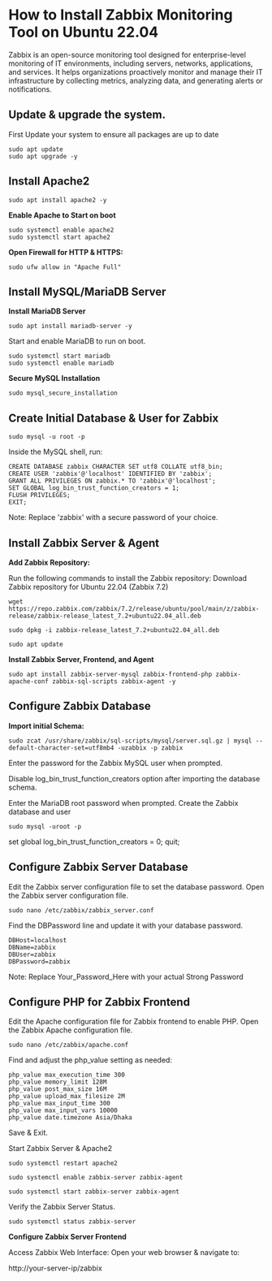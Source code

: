 

# How to Install Zabbix Monitoring Tool on Ubuntu 22.04

Zabbix is an open-source monitoring tool designed for enterprise-level monitoring of IT environments, including servers, networks, applications, and services. It helps organizations proactively monitor and manage their IT infrastructure by collecting metrics, analyzing data, and generating alerts or notifications.


## Update & upgrade the system.

First Update your system to ensure all packages are up to date

    sudo apt update 
    sudo apt upgrade -y



## Install Apache2

    sudo apt install apache2 -y


**Enable Apache to Start on boot**

    sudo systemctl enable apache2
    sudo systemctl start apache2

**Open Firewall for HTTP & HTTPS:**

    sudo ufw allow in "Apache Full"


## Install MySQL/MariaDB Server

**Install MariaDB Server**

    sudo apt install mariadb-server -y


Start and enable MariaDB to run on boot.

    sudo systemctl start mariadb
    sudo systemctl enable mariadb


**Secure MySQL Installation**

    sudo mysql_secure_installation


## Create Initial Database & User for Zabbix

    sudo mysql -u root -p

Inside the MySQL shell, run:

    CREATE DATABASE zabbix CHARACTER SET utf8 COLLATE utf8_bin;
    CREATE USER 'zabbix'@'localhost' IDENTIFIED BY 'zabbix';
    GRANT ALL PRIVILEGES ON zabbix.* TO 'zabbix'@'localhost';
    SET GLOBAL log_bin_trust_function_creators = 1;
    FLUSH PRIVILEGES;
    EXIT;

Note: Replace 'zabbix' with a secure password of your choice.
 

## Install Zabbix Server & Agent

**Add Zabbix Repository:**

Run the following commands to install the Zabbix repository: Download Zabbix repository for Ubuntu 22.04 (Zabbix 7.2)


    wget https://repo.zabbix.com/zabbix/7.2/release/ubuntu/pool/main/z/zabbix-release/zabbix-release_latest_7.2+ubuntu22.04_all.deb
    
    sudo dpkg -i zabbix-release_latest_7.2+ubuntu22.04_all.deb
    
    sudo apt update


**Install Zabbix Server, Frontend, and Agent**

    sudo apt install zabbix-server-mysql zabbix-frontend-php zabbix-apache-conf zabbix-sql-scripts zabbix-agent -y

## Configure Zabbix Database

**Import initial Schema:**

    sudo zcat /usr/share/zabbix/sql-scripts/mysql/server.sql.gz | mysql --default-character-set=utf8mb4 -uzabbix -p zabbix

Enter the password for the Zabbix MySQL user when prompted.


Disable log_bin_trust_function_creators option after importing the database schema.


Enter the MariaDB root password when prompted. Create the Zabbix database and user

    sudo mysql -uroot -p

set global log_bin_trust_function_creators = 0;
quit;



## Configure Zabbix Server Database

Edit the Zabbix server configuration file to set the database password. Open the Zabbix server configuration file.

    sudo nano /etc/zabbix/zabbix_server.conf


Find the DBPassword line and update it with your database password.

    DBHost=localhost
    DBName=zabbix
    DBUser=zabbix
    DBPassword=zabbix

Note: Replace Your_Password_Here with your actual Strong Password


## Configure PHP for Zabbix Frontend


Edit the Apache configuration file for Zabbix frontend to enable PHP. Open the Zabbix Apache configuration file.



    sudo nano /etc/zabbix/apache.conf


Find and adjust the php_value setting as needed:

    php_value max_execution_time 300
    php_value memory_limit 128M
    php_value post_max_size 16M
    php_value upload_max_filesize 2M
    php_value max_input_time 300
    php_value max_input_vars 10000
    php_value date.timezone Asia/Dhaka


Save & Exit.

Start Zabbix Server & Apache2
 

    sudo systemctl restart apache2
    
    sudo systemctl enable zabbix-server zabbix-agent
    
    sudo systemctl start zabbix-server zabbix-agent


Verify the Zabbix Server Status.

    sudo systemctl status zabbix-server


**Configure Zabbix Server Frontend**

Access Zabbix Web Interface: Open your web browser & navigate to:

http://your-server-ip/zabbix
